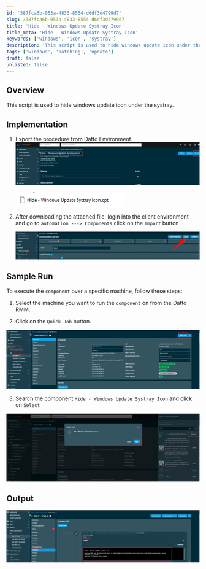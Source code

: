```yaml
---
id: '387fca6b-053a-4833-8554-d6df3d4799d7'
slug: /387fca6b-053a-4833-8554-d6df3d4799d7
title: 'Hide - Windows Update Systray Icon'
title_meta: 'Hide - Windows Update Systray Icon'
keywords: ['windows', 'icon', 'systray']
description: 'This script is used to hide windows update icon under the systray'
tags: ['windows', 'patching', 'update']
draft: false
unlisted: false
---
```


## Overview

This script is used to hide windows update icon under the systray.

## Implementation  

1. Export the procedure from Datto Environment.
    ![Image 3](../../../static/img/docs/387fca6b-053a-4833-8554-d6df3d4799d7/Export.webp)  

    ![Image 2](../../../static/img/docs/387fca6b-053a-4833-8554-d6df3d4799d7/cptfile.webp)

2. After downloading the attached file, login into the client environment and go to `automation ---> Components` click on the `Import` button  

    ![Image 1](../../../static/img/docs/387fca6b-053a-4833-8554-d6df3d4799d7/import.webp)


## Sample Run

To execute the `component` over a specific machine, follow these steps:  

1. Select the machine you want to run the `component` on from the Datto RMM.  

2. Click on the `Quick Job` button.  

![Image 4](../../../static/img/docs/387fca6b-053a-4833-8554-d6df3d4799d7/quickjob.webp)  

3. Search the component `Hide - Windows Update Systray Icon` and click on `Select`

![Image 5](../../../static/img/docs/387fca6b-053a-4833-8554-d6df3d4799d7/run-procedure.webp)

## Output

![Image 6](../../../static/img/docs/387fca6b-053a-4833-8554-d6df3d4799d7/logs.webp)